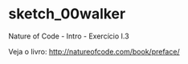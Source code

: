 # sketch_00walker
Nature of Code - Intro - Exercício I.3

Veja o livro: http://natureofcode.com/book/preface/
